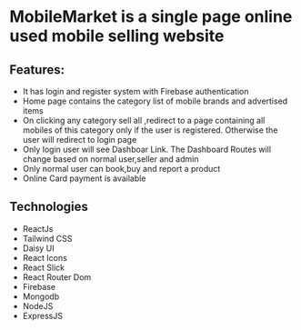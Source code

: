# MobileMarket is a single page online used mobile selling website

## Features:

- It has login and register system with Firebase authentication
- Home page contains the category list of mobile brands and advertised items
- On clicking any category sell all ,redirect to a page containing all mobiles
  of this category only if the user is registered. Otherwise the user will
  redirect to login page
- Only login user will see Dashboar Link. The Dashboard Routes will change based
  on normal user,seller and admin
- Only normal user can book,buy and report a product
- Online Card payment is available

## Technologies

- ReactJs
- Tailwind CSS
- Daisy UI
- React Icons
- React Slick
- React Router Dom
- Firebase
- Mongodb
- NodeJS
- ExpressJS

